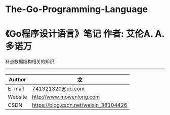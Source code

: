 # The-Go-Programming-Language
《Go程序设计语言》笔记  作者: 艾伦A. A. 多诺万
===========================
补点数据结构相关的知识  

****
	
|Author|龙|
|---|---
|E-mail|741321320@qq.com
|Website|http://www.mowenlong.com
|CSDN|https://blog.csdn.net/weixin_38104426
